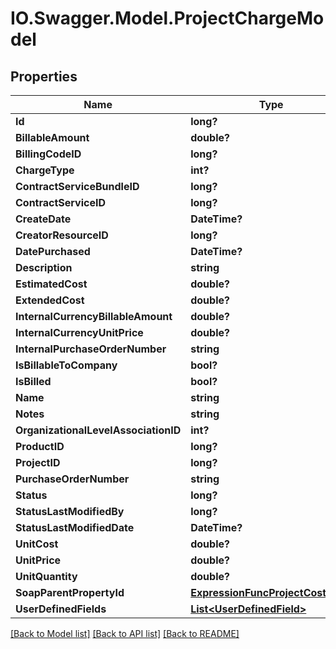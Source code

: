 # IO.Swagger.Model.ProjectChargeModel
## Properties

Name | Type | Description | Notes
------------ | ------------- | ------------- | -------------
**Id** | **long?** |  | [optional] 
**BillableAmount** | **double?** |  | [optional] 
**BillingCodeID** | **long?** |  | [optional] 
**ChargeType** | **int?** |  | [optional] 
**ContractServiceBundleID** | **long?** |  | [optional] 
**ContractServiceID** | **long?** |  | [optional] 
**CreateDate** | **DateTime?** |  | [optional] 
**CreatorResourceID** | **long?** |  | [optional] 
**DatePurchased** | **DateTime?** |  | [optional] 
**Description** | **string** |  | [optional] 
**EstimatedCost** | **double?** |  | [optional] 
**ExtendedCost** | **double?** |  | [optional] 
**InternalCurrencyBillableAmount** | **double?** |  | [optional] 
**InternalCurrencyUnitPrice** | **double?** |  | [optional] 
**InternalPurchaseOrderNumber** | **string** |  | [optional] 
**IsBillableToCompany** | **bool?** |  | [optional] 
**IsBilled** | **bool?** |  | [optional] 
**Name** | **string** |  | [optional] 
**Notes** | **string** |  | [optional] 
**OrganizationalLevelAssociationID** | **int?** |  | [optional] 
**ProductID** | **long?** |  | [optional] 
**ProjectID** | **long?** |  | [optional] 
**PurchaseOrderNumber** | **string** |  | [optional] 
**Status** | **long?** |  | [optional] 
**StatusLastModifiedBy** | **long?** |  | [optional] 
**StatusLastModifiedDate** | **DateTime?** |  | [optional] 
**UnitCost** | **double?** |  | [optional] 
**UnitPrice** | **double?** |  | [optional] 
**UnitQuantity** | **double?** |  | [optional] 
**SoapParentPropertyId** | [**ExpressionFuncProjectCostInt64**](ExpressionFuncProjectCostInt64.md) |  | [optional] 
**UserDefinedFields** | [**List&lt;UserDefinedField&gt;**](UserDefinedField.md) |  | [optional] 

[[Back to Model list]](../README.md#documentation-for-models) [[Back to API list]](../README.md#documentation-for-api-endpoints) [[Back to README]](../README.md)

